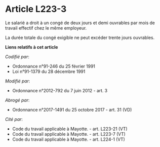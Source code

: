# Article L223-3

Le salarié a droit à un congé de deux jours et demi ouvrables par mois de travail effectif chez le même employeur.

La durée totale du congé exigible ne peut excéder trente jours ouvrables.

**Liens relatifs à cet article**

_Codifié par_:

  - Ordonnance n°91-246 du 25 février 1991
  - Loi n°91-1379 du 28 décembre 1991

_Modifié par_:

  - Ordonnance n°2012-792 du 7 juin 2012 - art. 3

_Abrogé par_:

  - Ordonnance n°2017-1491 du 25 octobre 2017 - art. 31 (VD)

_Cité par_:

  - Code du travail applicable à Mayotte. - art. L223-21 (VT)
  - Code du travail applicable à Mayotte. - art. L223-7 (VT)
  - Code du travail applicable à Mayotte. - art. L224-1 (VT)
